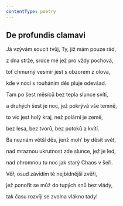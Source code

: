 ```yaml
---
contentType: poetry
---
```


<section>

## De profundis clamavi

Já vzývám soucit tvůj, Ty, již mám pouze rád,

z dna strže, srdce mé jež pro vždy pochová,

toť chmurný vesmír jest s obzorem z olova,

kde v noci s rouháním děs pluje odevšad.

</section>

<section>

Tam po šest měsíců bez tepla slunce svítí,

a druhých šest je noc, jež pokrývá vše temně,

to víc jest holý kraj, než polární je země,

bez lesa, bez tvorů, bez potoků a kvítí.

</section>

<section>

Ba neznám větší děs, jenž moh’ by děsit svět,

nad mraznou ukrutnost zde slunce, jež je led,

nad ohromnou tu noc jak starý Chaos v šeři.

</section>

<section>

Věř, osud závidím té nejbídnější zvěři,

jež ponořit se můž do tupých snů bez vlády,

tak času rozvíjí se zvolna vlákno tady!

</section>
